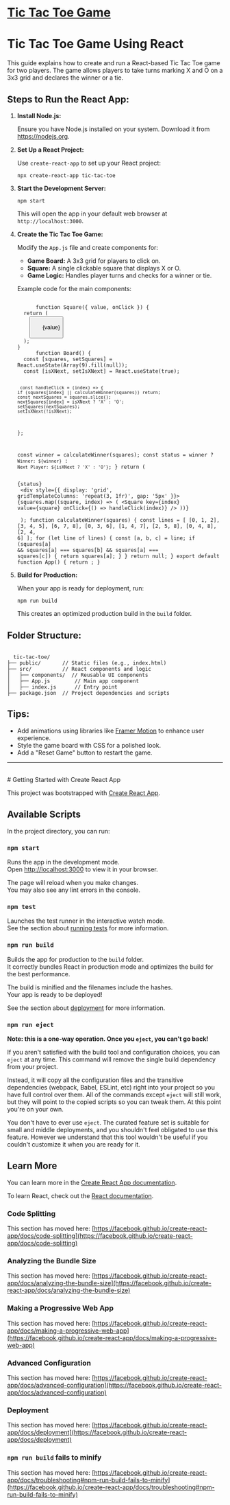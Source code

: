 <h1>
  <a href="https://tic-tac-toe-game-azure-five.vercel.app/">Tic Tac Toe Game</a>
</h1>
<h1>Tic Tac Toe Game Using React</h1>
<p>This guide explains how to create and run a React-based Tic Tac Toe game for two players. The game allows players to take turns marking X and O on a 3x3 grid and declares the winner or a tie.</p>
<h2>Steps to Run the React App:</h2>
<ol>
  <li>
    <b>Install Node.js:</b>
    <p>Ensure you have Node.js installed on your system. Download it from <a href="https://nodejs.org" target="_blank">https://nodejs.org</a>.</p>
  </li>
  <li>
    <b>Set Up a React Project:</b>
    <p>Use <code>create-react-app</code> to set up your React project:</p>
    <pre><code>npx create-react-app tic-tac-toe</code></pre>
  </li>
  <li>
    <b>Start the Development Server:</b>
    <pre><code>npm start</code></pre>
    <p>This will open the app in your default web browser at <code>http://localhost:3000</code>.</p>
  </li>
  <li>
    <b>Create the Tic Tac Toe Game:</b>
    <p>Modify the <code>App.js</code> file and create components for:</p>
    <ul>
      <li><b>Game Board:</b> A 3x3 grid for players to click on.</li>
      <li><b>Square:</b> A single clickable square that displays X or O.</li>
      <li><b>Game Logic:</b> Handles player turns and checks for a winner or tie.</li>
    </ul>
    <p>Example code for the main components:</p>
    <pre><code>
      function Square({ value, onClick }) {
  return (
    <button onClick={onClick}>
      {value}
    </button>
  );
}
      function Board() {
  const [squares, setSquares] = React.useState(Array(9).fill(null));
  const [isXNext, setIsXNext] = React.useState(true);

     const handleClick = (index) => {
    if (squares[index] || calculateWinner(squares)) return;
    const nextSquares = squares.slice();
    nextSquares[index] = isXNext ? 'X' : 'O';
    setSquares(nextSquares);
    setIsXNext(!isXNext);
  };

  const winner = calculateWinner(squares);
  const status = winner ? `Winner: ${winner}` : `Next Player: ${isXNext ? 'X' : 'O'}`;
}
return (
    <div>
      <div>{status}</div>
      <div style={{ display: 'grid', gridTemplateColumns: 'repeat(3, 1fr)', gap: '5px' }}>
        {squares.map((square, index) => (
          <Square key={index} value={square} onClick={() => handleClick(index)} />
        ))}
      </div>
    </div>
  );
  function calculateWinner(squares) {
      const lines = [
        [0, 1, 2], [3, 4, 5], [6, 7, 8],
        [0, 3, 6], [1, 4, 7], [2, 5, 8],
        [0, 4, 8], [2, 4, 6]
      ];
      for (let line of lines) {
        const [a, b, c] = line;
        if (squares[a] && squares[a] === squares[b] && squares[a] === squares[c]) {
          return squares[a];
        }
      }
      return null;
    }
    export default function App() {
      return <Board />;
    }
    </code></pre>
  </li>
  <li>
    <b>Build for Production:</b>
    <p>When your app is ready for deployment, run:</p>
    <pre><code>npm run build</code></pre>
    <p>This creates an optimized production build in the <code>build</code> folder.</p>
  </li>
</ol>
<h2>Folder Structure:</h2>
<pre><code>
  tic-tac-toe/
├── public/       // Static files (e.g., index.html)
├── src/          // React components and logic
│   ├── components/  // Reusable UI components
│   ├── App.js        // Main app component
│   ├── index.js      // Entry point
├── package.json  // Project dependencies and scripts
</code></pre>
<h2>Tips:</h2>
<ul>
  <li>Add animations using libraries like <a href="https://www.framer.com/motion/" target="_blank">Framer Motion</a> to enhance user experience.</li>
  <li>Style the game board with CSS for a polished look.</li>
  <li>Add a "Reset Game" button to restart the game.</li>
</ul>
<hr>
<br>
# Getting Started with Create React App


This project was bootstrapped with [Create React App](https://github.com/facebook/create-react-app).

## Available Scripts

In the project directory, you can run:

### `npm start`

Runs the app in the development mode.\
Open [http://localhost:3000](http://localhost:3000) to view it in your browser.

The page will reload when you make changes.\
You may also see any lint errors in the console.

### `npm test`

Launches the test runner in the interactive watch mode.\
See the section about [running tests](https://facebook.github.io/create-react-app/docs/running-tests) for more information.

### `npm run build`

Builds the app for production to the `build` folder.\
It correctly bundles React in production mode and optimizes the build for the best performance.

The build is minified and the filenames include the hashes.\
Your app is ready to be deployed!

See the section about [deployment](https://facebook.github.io/create-react-app/docs/deployment) for more information.

### `npm run eject`

**Note: this is a one-way operation. Once you `eject`, you can't go back!**

If you aren't satisfied with the build tool and configuration choices, you can `eject` at any time. This command will remove the single build dependency from your project.

Instead, it will copy all the configuration files and the transitive dependencies (webpack, Babel, ESLint, etc) right into your project so you have full control over them. All of the commands except `eject` will still work, but they will point to the copied scripts so you can tweak them. At this point you're on your own.

You don't have to ever use `eject`. The curated feature set is suitable for small and middle deployments, and you shouldn't feel obligated to use this feature. However we understand that this tool wouldn't be useful if you couldn't customize it when you are ready for it.

## Learn More

You can learn more in the [Create React App documentation](https://facebook.github.io/create-react-app/docs/getting-started).

To learn React, check out the [React documentation](https://reactjs.org/).

### Code Splitting

This section has moved here: [https://facebook.github.io/create-react-app/docs/code-splitting](https://facebook.github.io/create-react-app/docs/code-splitting)

### Analyzing the Bundle Size

This section has moved here: [https://facebook.github.io/create-react-app/docs/analyzing-the-bundle-size](https://facebook.github.io/create-react-app/docs/analyzing-the-bundle-size)

### Making a Progressive Web App

This section has moved here: [https://facebook.github.io/create-react-app/docs/making-a-progressive-web-app](https://facebook.github.io/create-react-app/docs/making-a-progressive-web-app)

### Advanced Configuration

This section has moved here: [https://facebook.github.io/create-react-app/docs/advanced-configuration](https://facebook.github.io/create-react-app/docs/advanced-configuration)

### Deployment

This section has moved here: [https://facebook.github.io/create-react-app/docs/deployment](https://facebook.github.io/create-react-app/docs/deployment)

### `npm run build` fails to minify

This section has moved here: [https://facebook.github.io/create-react-app/docs/troubleshooting#npm-run-build-fails-to-minify](https://facebook.github.io/create-react-app/docs/troubleshooting#npm-run-build-fails-to-minify)
